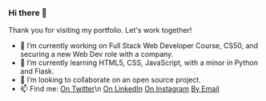 ### Hi there 👋

Thank you for visiting my portfolio. Let's work together!

- 🔭 I’m currently working on Full Stack Web Developer Course, CS50, and securing a new Web Dev role with a company.
- 🌱 I’m currently learning HTML5, CSS, JavaScript, with a minor in Python and Flask.
- 👯 I’m looking to collaborate on an open source project.
- 📫 Find me: 
    [On Twitter](https://twitter.com/TheJamesLusk)\n
    [On LinkedIn](https://www.linkedin.com/in/james-lusk-nlp/)
    [On Instagram](https://www.instagram.com/j.ameslusk/)
    [By Email](jamesallenlusk@gmail.com)
